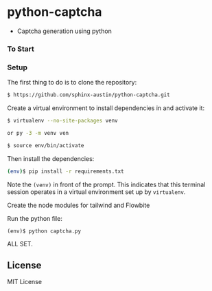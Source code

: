 # python-captcha
- Captcha generation using python

### To Start

### Setup

The first thing to do is to clone the repository:

```sh
$ https://github.com/sphinx-austin/python-captcha.git
```

Create a virtual environment to install dependencies in and activate it:

```sh
$ virtualenv --no-site-packages venv

or py -3 -m venv ven

$ source env/bin/activate
```

Then install the dependencies:

```sh
(env)$ pip install -r requirements.txt
```

Note the `(venv)` in front of the prompt. This indicates that this terminal
session operates in a virtual environment set up by `virtualenv`.

Create the node modules for tailwind and Flowbite





Run the python file:

```
(env)$ python captcha.py
```

ALL SET.



## License

MIT License

